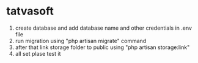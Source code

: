 # tatvasoft

1) create database and add database name and other credentials in .env file
2) run migration using "php artisan migrate" command 
3) after that link storage folder to public using "php artisan storage:link"
4) all set plase test it 